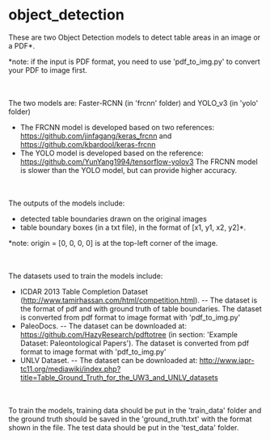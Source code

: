 # object_detection

These are two Object Detection models to detect table areas in an image or a PDF*. 

*note: if the input is PDF format, you need to use 'pdf_to_img.py' to convert your PDF to image first. 

<br><br>
The two models are: Faster-RCNN (in 'frcnn' folder) and YOLO_v3 (in 'yolo' folder) 
- The FRCNN model is developed based on two references: https://github.com/jinfagang/keras_frcnn and https://github.com/kbardool/keras-frcnn
- The YOLO model is developed based on the reference: https://github.com/YunYang1994/tensorflow-yolov3
The FRCNN model is slower than the YOLO model, but can provide higher accuracy. 

<br><br>
The outputs of the models include:
- detected table boundaries drawn on the original images
- table boundary boxes (in a txt file), in the format of [x1, y1, x2, y2]*. 

*note: origin = [0, 0, 0, 0] is at the top-left corner of the image. 

<br><br>
The datasets used to train the models include:
- ICDAR 2013 Table Completion Dataset (http://www.tamirhassan.com/html/competition.html). 
 -- The dataset is the format of pdf and with ground truth of table boundaries. The dataset is converted from pdf format to image format with 'pdf_to_img.py'
- PaleoDocs. 
 -- The dataset can be downloaded at: https://github.com/HazyResearch/pdftotree (in section: 'Example Dataset: Paleontological Papers'). The dataset is converted from pdf format to image format with 'pdf_to_img.py'
- UNLV Dataset. 
 -- The dataset can be downloaded at: http://www.iapr-tc11.org/mediawiki/index.php?title=Table_Ground_Truth_for_the_UW3_and_UNLV_datasets

<br><br>
To train the models, training data should be put in the 'train_data' folder and the ground truth should be saved in the 'ground_truth.txt' with the format shown in the file. The test data should be put in the 'test_data' folder. 
